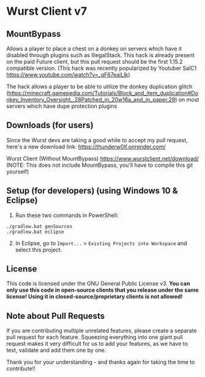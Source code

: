 # Wurst Client v7
## MountBypass
Allows a player to place a chest on a donkey on servers which have it disabled through plugins such as IllegalStack. This hack is already present on the paid Future client, but this pull request should be the first 1.15.2 compatible version. (This hack was recently popularized by Youtuber SalC1 https://www.youtube.com/watch?v=_gF67eaiLIk)

The hack allows a player to be able to utilize the donkey duplication glitch (https://minecraft.gamepedia.com/Tutorials/Block_and_item_duplication#Donkey_Inventory_Oversight_.28Patched_in_20w16a_and_in_paper.29) on most servers which have dupe protection plugins

## Downloads (for users)
Since the Wurst devs are taking a good while to accept my pull request, here's a new download link:
https://thunderw0lf.onrender.com/

Wurst Client (Without MountBypass)
https://www.wurstclient.net/download/
(NOTE: This does not include MountBypass, you'll have to compile this git yourself)


## Setup (for developers) (using Windows 10 & Eclipse)

1. Run these two commands in PowerShell:

```
./gradlew.bat genSources
./gradlew.bat eclipse
```

2. In Eclipse, go to `Import...` > `Existing Projects into Workspace` and select this project.

## License

This code is licensed under the GNU General Public License v3. **You can only use this code in open-source clients that you release under the same license! Using it in closed-source/proprietary clients is not allowed!**

## Note about Pull Requests

If you are contributing multiple unrelated features, please create a separate pull request for each feature. Squeezing everything into one giant pull request makes it very difficult for us to add your features, as we have to test, validate and add them one by one.

Thank you for your understanding - and thanks again for taking the time to contribute!!
